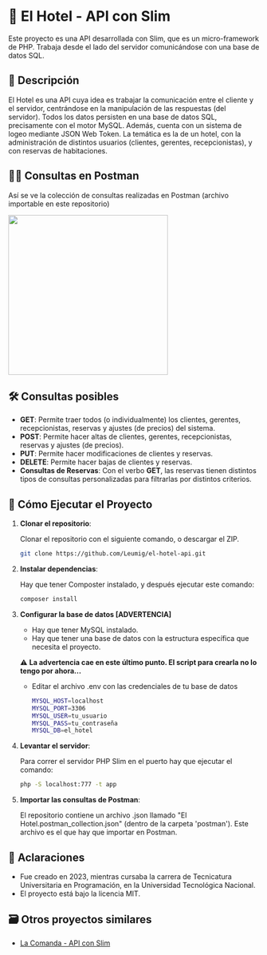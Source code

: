 # 🏨 El Hotel - API con Slim

Este proyecto es una API desarrollada con Slim, que es un micro-framework de PHP. Trabaja desde el lado del servidor comunicándose con una base de datos SQL.

## 📘 Descripción

El Hotel es una API cuya idea es trabajar la comunicación entre el cliente y el servidor, centrándose en la manipulación de las respuestas (del servidor). Todos los datos persisten en una base de datos SQL, precisamente con el motor MySQL. Además, cuenta con un sistema de logeo mediante JSON Web Token. La temática es la de un hotel, con la administración de distintos usuarios (clientes, gerentes, recepcionistas), y con reservas de habitaciones.

## 👨‍🚀 Consultas en Postman

Así se ve la colección de consultas realizadas en Postman (archivo importable en este repositorio)

<img src="https://github.com/user-attachments/assets/ce95b2e5-79f1-4bcc-81b6-6ef89accc7ec" width="320"/>

## 🛠️ Consultas posibles

- **GET**: Permite traer todos (o individualmente) los clientes, gerentes, recepcionistas, reservas y ajustes (de precios) del sistema.
- **POST**: Permite hacer altas de clientes, gerentes, recepcionistas, reservas y ajustes (de precios).
- **PUT**: Permite hacer modificaciones de clientes y reservas.
- **DELETE**: Permite hacer bajas de clientes y reservas.
- **Consultas de Reservas**: Con el verbo **GET**, las reservas tienen distintos tipos de consultas personalizadas para filtrarlas por distintos criterios.

## 🚀 Cómo Ejecutar el Proyecto

1. **Clonar el repositorio**:

    Clonar el repositorio con el siguiente comando, o descargar el ZIP.
   
    ```bash
    git clone https://github.com/Leumig/el-hotel-api.git

2. **Instalar dependencias**:

    Hay que tener Composter instalado, y después ejecutar este comando:

    ```bash
    composer install
    ```

3. **Configurar la base de datos [ADVERTENCIA]**

    - Hay que tener MySQL instalado.
    - Hay que tener una base de datos con la estructura específica que necesita el proyecto.

    ⚠️ **La advertencia cae en este último punto. El script para crearla no lo tengo por ahora...**

    - Editar el archivo .env con las credenciales de tu base de datos

      ```bash
      MYSQL_HOST=localhost
      MYSQL_PORT=3306
      MYSQL_USER=tu_usuario
      MYSQL_PASS=tu_contraseña
      MYSQL_DB=el_hotel
      ```

4. **Levantar el servidor**:

    Para correr el servidor PHP Slim en el puerto hay que ejecutar el comando:

      ```bash
      php -S localhost:777 -t app
      ```

5. **Importar las consultas de Postman**:

    El repositorio contiene un archivo .json llamado "El Hotel.postman_collection.json" (dentro de la carpeta 'postman'). Este archivo es el que hay que importar en Postman.


## 📌 Aclaraciones

- Fue creado en 2023, mientras cursaba la carrera de Tecnicatura Universitaria en Programación, en la Universidad Tecnológica Nacional.
- El proyecto está bajo la licencia MIT.

## 🗃️ Otros proyectos similares
- [La Comanda - API con Slim](https://github.com/Leumig/slim-comanda-api)
